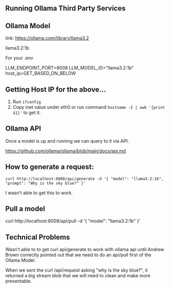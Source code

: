 ## Running Ollama Third Party Services

## Ollama Model

link: https://ollama.com/library/llama3.2

llama3.2:1b

For your .env

LLM_ENDPOINT_PORT=8008
LLM_MODEL_ID="llama3.2:1b"
host_ip=GET_BASED_ON_BELOW

## Getting Host IP for the above...

1. Run ```ifconfig```
2. Copy inet value under eth0 or run command ``hostname -I | awk '{print $1}'`` to get it.

## Ollama API

Once a model is up and running we can query to it via API.

https://github.com/ollama/ollama/blob/main/docs/api.md

## How to generate a request:

``
curl http://localhost:8008/api/generate -d '{
  "model": "llama3.2:1b",
  "prompt": "Why is the sky blue?"
}'
``

I wasn't able to get this to work.

## Pull a model

curl http://localhost:8008/api/pull -d '{
  "model": "llama3.2:1b"
}'

## Technical Problems

Wasn't able to to get curl api/generate to work with ollama api until Andrew Brown correctly
pointed out that we need to do an api/pull first of the Ollama Model.

When we sent the curl /api/request asking "why is the sky blue?", it returned a big stream blob that
we will need to clean and make more presentable.






